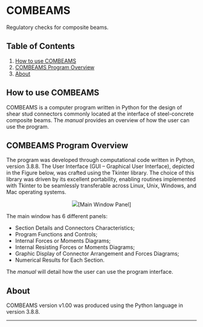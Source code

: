 # COMBEAMS
Regulatory checks for composite beams.

## Table of Contents
1. [How to use COMBEAMS](#how-to-use-combeams)
2. [COMBEAMS Program Overview](#combeams-program-overview)
3. [About](about)

## How to use COMBEAMS
COMBEAMS is a computer program written in Python for the design of shear stud connectors commonly located at the interface of steel-concrete composite beams. The _manual_ provides an overview of how the user can use the program.

## COMBEAMS Program Overview
The program was developed through computational code written in Python, version 3.8.8. The User Interface (GUI – Graphical User Interface), depicted in the Figure below, was crafted using the Tkinter library. The choice of this library was driven by its excellent portability, enabling routines implemented with Tkinter to be seamlessly transferable across Linux, Unix, Windows, and Mac operating systems.

<p align="center">
  <img src="imagens/panel.png" />[Main Window Panel]
</p> 

The main window has 6 different panels: 

* Section Details and Connectors Characteristics;
* Program Functions and Controls;
* Internal Forces or Moments Diagrams;
* Internal Resisting Forces or Moments Diagrams;
* Graphic Display of Connector Arrangement and Forces Diagrams;
* Numerical Results for Each Section.

The _manual_ will detail how the user can use the program interface.

## About

COMBEAMS version v1.00 was produced using the Python language in version 3.8.8. 

---

